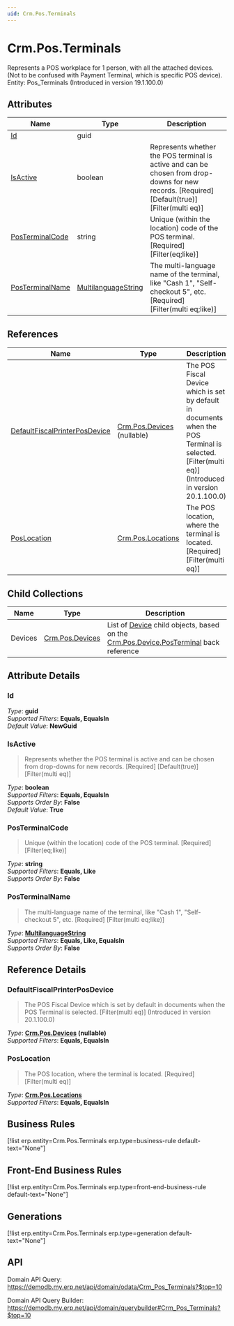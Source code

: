 ```yaml
---
uid: Crm.Pos.Terminals
---
```

# Crm.Pos.Terminals

Represents a POS workplace for 1 person, with all the attached devices. (Not to be confused with Payment Terminal, which is specific POS device). Entity: Pos_Terminals (Introduced in version 19.1.100.0)

## Attributes

| Name | Type | Description |
| ---- | ---- | --- |
| [Id](Crm.Pos.Terminals.md#id) | guid |  
| [IsActive](Crm.Pos.Terminals.md#isactive) | boolean | Represents whether the POS terminal is active and can be chosen from drop-downs for new records. [Required] [Default(true)] [Filter(multi eq)] 
| [PosTerminalCode](Crm.Pos.Terminals.md#posterminalcode) | string | Unique (within the location) code of the POS terminal. [Required] [Filter(eq;like)] 
| [PosTerminalName](Crm.Pos.Terminals.md#posterminalname) | [MultilanguageString](../data-types.md#multilanguagestring) | The multi-language name of the terminal, like "Cash 1", "Self-checkout 5", etc. [Required] [Filter(multi eq;like)] 

## References

| Name | Type | Description |
| ---- | ---- | --- |
| [DefaultFiscalPrinterPosDevice](Crm.Pos.Terminals.md#defaultfiscalprinterposdevice) | [Crm.Pos.Devices](Crm.Pos.Devices.md) (nullable) | The POS Fiscal Device which is set by default in documents when the POS Terminal is selected. [Filter(multi eq)] (Introduced in version 20.1.100.0) |
| [PosLocation](Crm.Pos.Terminals.md#poslocation) | [Crm.Pos.Locations](Crm.Pos.Locations.md) | The POS location, where the terminal is located. [Required] [Filter(multi eq)] |

## Child Collections

| Name | Type | Description |
| ---- | ---- | --- |
| Devices | [Crm.Pos.Devices](Crm.Pos.Devices.md) | List of [Device](Crm.Pos.Devices.md) child objects, based on the [Crm.Pos.Device.PosTerminal](Crm.Pos.Devices.md#posterminal) back reference 


## Attribute Details

### Id

_Type_: **guid**  
_Supported Filters_: **Equals, EqualsIn**  
_Default Value_: **NewGuid**  

### IsActive

> Represents whether the POS terminal is active and can be chosen from drop-downs for new records. [Required] [Default(true)] [Filter(multi eq)]

_Type_: **boolean**  
_Supported Filters_: **Equals, EqualsIn**  
_Supports Order By_: **False**  
_Default Value_: **True**  

### PosTerminalCode

> Unique (within the location) code of the POS terminal. [Required] [Filter(eq;like)]

_Type_: **string**  
_Supported Filters_: **Equals, Like**  
_Supports Order By_: **False**  

### PosTerminalName

> The multi-language name of the terminal, like "Cash 1", "Self-checkout 5", etc. [Required] [Filter(multi eq;like)]

_Type_: **[MultilanguageString](../data-types.md#multilanguagestring)**  
_Supported Filters_: **Equals, Like, EqualsIn**  
_Supports Order By_: **False**  


## Reference Details

### DefaultFiscalPrinterPosDevice

> The POS Fiscal Device which is set by default in documents when the POS Terminal is selected. [Filter(multi eq)] (Introduced in version 20.1.100.0)

_Type_: **[Crm.Pos.Devices](Crm.Pos.Devices.md) (nullable)**  
_Supported Filters_: **Equals, EqualsIn**  

### PosLocation

> The POS location, where the terminal is located. [Required] [Filter(multi eq)]

_Type_: **[Crm.Pos.Locations](Crm.Pos.Locations.md)**  
_Supported Filters_: **Equals, EqualsIn**  



## Business Rules

[!list erp.entity=Crm.Pos.Terminals erp.type=business-rule default-text="None"]

## Front-End Business Rules

[!list erp.entity=Crm.Pos.Terminals erp.type=front-end-business-rule default-text="None"]

## Generations

[!list erp.entity=Crm.Pos.Terminals erp.type=generation default-text="None"]

## API

Domain API Query:
<https://demodb.my.erp.net/api/domain/odata/Crm_Pos_Terminals?$top=10>

Domain API Query Builder:
<https://demodb.my.erp.net/api/domain/querybuilder#Crm_Pos_Terminals?$top=10>

